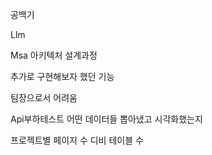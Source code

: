 공백기

Llm

Msa 아키텍처 설계과정

추가로 구현해보자 했던 기능

팀장으로서 어려움

Api부하테스트 어떤 데이터들 뽑아냈고 
시각화했는지

프로젝트별 페이지 수 디비 테이블 수